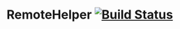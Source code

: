 # RemoteHelper [![Build Status](https://travis-ci.org/RemoteHelper/server.svg)](https://travis-ci.org/RemoteHelper/server)
